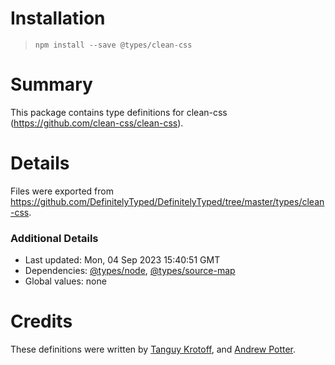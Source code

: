 # Installation
> `npm install --save @types/clean-css`

# Summary
This package contains type definitions for clean-css (https://github.com/clean-css/clean-css).

# Details
Files were exported from https://github.com/DefinitelyTyped/DefinitelyTyped/tree/master/types/clean-css.

### Additional Details
 * Last updated: Mon, 04 Sep 2023 15:40:51 GMT
 * Dependencies: [@types/node](https://npmjs.com/package/@types/node), [@types/source-map](https://npmjs.com/package/@types/source-map)
 * Global values: none

# Credits
These definitions were written by [Tanguy Krotoff](https://github.com/tkrotoff), and [Andrew Potter](https://github.com/GolaWaya).
